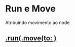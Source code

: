 # Run e Move

Atribuindo movimento ao node

## [.run(.move(to: )](https://github.com/ghsumiyasu/Swift/blob/main/README-SpriteNode-RunMoveTo-br-pt.md)


